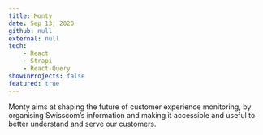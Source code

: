 ```yaml
---
title: Monty
date: Sep 13, 2020
github: null
external: null
tech:
    - React
    - Strapi
    - React-Query
showInProjects: false
featured: true
---
```


Monty aims at shaping the future of customer experience monitoring, by organising Swisscom’s information and making it accessible and useful to better understand and serve our customers.
